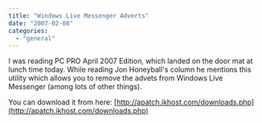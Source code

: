 ```yaml
---
title: "Windows Live Messenger Adverts"
date: "2007-02-08"
categories: 
  - "general"
---
```


I was reading PC PRO April 2007 Edition, which landed on the door mat at lunch time today. While reading Jon Honeyball's column he mentions this utility which allows you to remove the advets from Windows Live Messenger (among lots of other things).

You can download it from here: [http://apatch.ikhost.com/downloads.php](http://apatch.ikhost.com/downloads.php)
